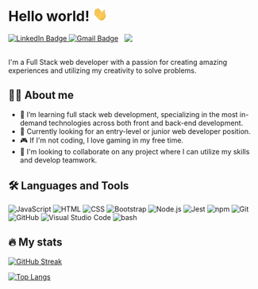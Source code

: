 # Hello world! <img src="https://raw.githubusercontent.com/ABSphreak/ABSphreak/master/gifs/Hi.gif" width="30px">

<img align='right' src='https://art.pixilart.com/sr2712ab0b35ecd.gif' width='270'>

<a href="https://www.linkedin.com/in/gabriel-moises-alves">
  <img src="https://img.shields.io/badge/LinkedIn-0077B5?style=for-the-badge&logo=linkedin&logoColor=white" alt="LinkedIn Badge" width="85">
</a>
<a href="mailto:gabrielmoisesalves18@gmail.com">
  <img src="https://img.shields.io/badge/Gmail-D14836?style=for-the-badge&logo=gmail&logoColor=white" alt="Gmail Badge" width="65">
</a>

<br> <!-- Add this line for separation -->
I'm a Full Stack web developer with a passion for creating amazing experiences and utilizing my creativity to solve problems.
## 👨‍💻 About me
- 🌱 I’m learning full stack web development, specializing in the most in-demand technologies across both front and back-end development. 
- 👀 Currently looking for an entry-level or junior web developer position.
- 🎮 If I'm not coding, I love gaming in my free time.
- 💞️ I'm looking to collaborate on any project where I can utilize my skills and develop teamwork.
## 🛠️ Languages and Tools
<div>
  <img width="50" src="https://user-images.githubusercontent.com/25181517/117447155-6a868a00-af3d-11eb-9cfe-245df15c9f3f.png" alt="JavaScript" title="JavaScript"/>
 	<img width="50" src="https://user-images.githubusercontent.com/25181517/192158954-f88b5814-d510-4564-b285-dff7d6400dad.png" alt="HTML" title="HTML"/></code>
 	<img width="50" src="https://user-images.githubusercontent.com/25181517/183898674-75a4a1b1-f960-4ea9-abcb-637170a00a75.png" alt="CSS" title="CSS"/></code>
  <img width="50" src="https://user-images.githubusercontent.com/25181517/183898054-b3d693d4-dafb-4808-a509-bab54cf5de34.png" alt="Bootstrap" title="Bootstrap"/></code>
    <img width="50" src="https://user-images.githubusercontent.com/25181517/183568594-85e280a7-0d7e-4d1a-9028-c8c2209e073c.png" alt="Node.js" title="Node.js"/></code>
  <img width="50" src="https://user-images.githubusercontent.com/25181517/187955005-f4ca6f1a-e727-497b-b81b-93fb9726268e.png" alt="Jest" title="Jest"/>
  <img width="50" src="https://user-images.githubusercontent.com/25181517/121401671-49102800-c959-11eb-9f6f-74d49a5e1774.png" alt="npm" title="npm"/>
	<img width="50" src="https://user-images.githubusercontent.com/25181517/192108372-f71d70ac-7ae6-4c0d-8395-51d8870c2ef0.png" alt="Git" title="Git"/></code>
	<img width="50" src="https://user-images.githubusercontent.com/25181517/192108374-8da61ba1-99ec-41d7-80b8-fb2f7c0a4948.png" alt="GitHub" title="GitHub"/></code>
	<img width="50" src="https://user-images.githubusercontent.com/25181517/192108891-d86b6220-e232-423a-bf5f-90903e6887c3.png" alt="Visual Studio Code" title="Visual Studio Code"/></code>
	<img width="50" src="https://user-images.githubusercontent.com/25181517/192158606-7c2ef6bd-6e04-47cf-b5bc-da2797cb5bda.png" alt="bash" title="bash"/></code>
</div>

## 🔥 My stats
[![GitHub Streak](https://streak-stats.demolab.com/?user=gabrielmoisesa&theme=dark&hide_border=true&background=222831)](https://git.io/streak-stats)

[![Top Langs](https://github-readme-stats.vercel.app/api/top-langs/?username=gabrielmoisesa&layout=compact&bg_color=222831&hide_border=true)](https://github.com/anuraghazra/github-readme-stats)

<!---
gabrielmoisesa/gabrielmoisesa is a ✨ special ✨ repository because its `README.md` (this file) appears on your GitHub profile.
You can click the Preview link to take a look at your changes.
--->
